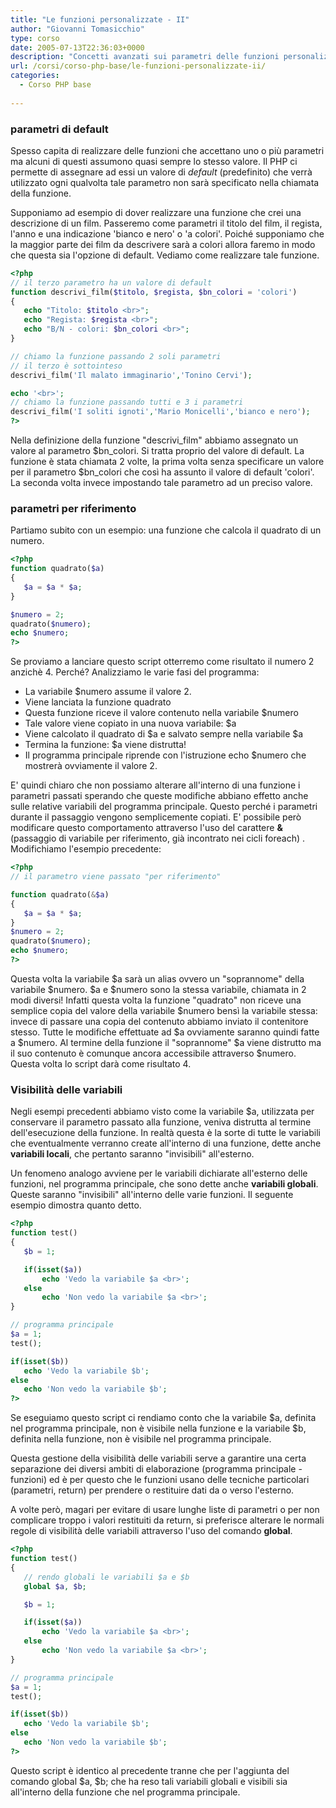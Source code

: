 ```yaml
---
title: "Le funzioni personalizzate - II"
author: "Giovanni Tomasicchio"
type: corso
date: 2005-07-13T22:36:03+0000
description: "Concetti avanzati sui parametri delle funzioni personalizzate di PHP: Parametri di default, passaggio per rifermentodati, visibilità dei parametri, variagili globali."
url: /corsi/corso-php-base/le-funzioni-personalizzate-ii/
categories:
  - Corso PHP base
  
---
```

###  parametri di default

 Spesso capita di realizzare delle funzioni che accettano uno o più parametri ma alcuni di questi assumono quasi sempre lo stesso valore. Il PHP ci permette di assegnare ad essi un valore di *default* (predefinito) che verrà utilizzato ogni qualvolta tale parametro non sarà specificato nella chiamata della funzione.

 Supponiamo ad esempio di dover realizzare una funzione che crei una descrizione di un film. Passeremo come parametri il titolo del film, il regista, l'anno e una indicazione 'bianco e nero' o 'a colori'. Poiché supponiamo che la maggior parte dei film da descrivere sarà a colori allora faremo in modo che questa sia l'opzione di default. Vediamo come realizzare tale funzione.

 ```php
<?php
// il terzo parametro ha un valore di default
function descrivi_film($titolo, $regista, $bn_colori = 'colori')
{
    echo "Titolo: $titolo <br>";
    echo "Regista: $regista <br>";
    echo "B/N - colori: $bn_colori <br>";
}

// chiamo la funzione passando 2 soli parametri
// il terzo è sottointeso
descrivi_film('Il malato immaginario','Tonino Cervi');

echo '<br>';
// chiamo la funzione passando tutti e 3 i parametri
descrivi_film('I soliti ignoti','Mario Monicelli','bianco e nero');
?>
```

 Nella definizione della funzione "descrivi\_film" abbiamo assegnato un valore al parametro $bn\_colori. Si tratta proprio del valore di default. La funzione è stata chiamata 2 volte, la prima volta senza specificare un valore per il parametro $bn\_colori che così ha assunto il valore di default 'colori'. La seconda volta invece impostando tale parametro ad un preciso valore.

###  parametri per riferimento

 Partiamo subito con un esempio: una funzione che calcola il quadrato di un numero.

 ```php
<?php
function quadrato($a)
{
    $a = $a * $a;
}

$numero = 2;
quadrato($numero);
echo $numero;
?>
```

 Se proviamo a lanciare questo script otterremo come risultato il numero 2 anzichè 4. Perché? Analizziamo le varie fasi del programma:

- La variabile $numero assume il valore 2.
- Viene lanciata la funzione quadrato
- Questa funzione riceve il valore contenuto nella variabile $numero
- Tale valore viene copiato in una nuova variabile: $a
- Viene calcolato il quadrato di $a e salvato sempre nella variabile $a
- Termina la funzione: $a viene distrutta!
- Il programma principale riprende con l'istruzione echo $numero che mostrerà ovviamente il valore 2.
 
 E' quindi chiaro che non possiamo alterare all'interno di una funzione i parametri passati sperando che queste modifiche abbiano effetto anche sulle relative variabili del programma principale. Questo perché i parametri durante il passaggio vengono semplicemente copiati. E' possibile però modificare questo comportamento attraverso l'uso del carattere **&amp;** (passaggio di variabile per riferimento, già incontrato nei cicli foreach) . Modifichiamo l'esempio precedente:

 ```php
<?php
// il parametro viene passato "per riferimento"

function quadrato(&$a)
{
    $a = $a * $a;
}
$numero = 2;
quadrato($numero);
echo $numero;
?>
```

 Questa volta la variabile $a sarà un alias ovvero un "soprannome" della variabile $numero. $a e $numero sono la stessa variabile, chiamata in 2 modi diversi! Infatti questa volta la funzione "quadrato" non riceve una semplice copia del valore della variabile $numero bensì la variabile stessa: invece di passare una copia del contenuto abbiamo inviato il contenitore stesso. Tutte le modifiche effettuate ad $a ovviamente saranno quindi fatte a $numero. Al termine della funzione il "soprannome" $a viene distrutto ma il suo contenuto è comunque ancora accessibile attraverso $numero. Questa volta lo script darà come risultato 4.

###  Visibilità delle variabili

 Negli esempi precedenti abbiamo visto come la variabile $a, utilizzata per conservare il parametro passato alla funzione, veniva distrutta al termine dell'esecuzione della funzione. In realtà questa è la sorte di tutte le variabili che eventualmente verranno create all'interno di una funzione, dette anche **variabili locali**, che pertanto saranno "invisibili" all'esterno.

 Un fenomeno analogo avviene per le variabili dichiarate all'esterno delle funzioni, nel programma principale, che sono dette anche **variabili globali**. Queste saranno "invisibili" all'interno delle varie funzioni. Il seguente esempio dimostra quanto detto.

 ```php
<?php
function test()
{
    $b = 1;

    if(isset($a))
        echo 'Vedo la variabile $a <br>';
    else
        echo 'Non vedo la variabile $a <br>';
}

// programma principale
$a = 1;
test();

if(isset($b))
    echo 'Vedo la variabile $b';
else
    echo 'Non vedo la variabile $b';
?>
```

 Se eseguiamo questo script ci rendiamo conto che la variabile $a, definita nel programma principale, non è visibile nella funzione e la variabile $b, definita nella funzione, non è visibile nel programma principale.

 Questa gestione della visibilità delle variabili serve a garantire una certa separazione dei diversi ambiti di elaborazione (programma principale - funzioni) ed è per questo che le funzioni usano delle tecniche particolari (parametri, return) per prendere o restituire dati da o verso l'esterno.

 A volte però, magari per evitare di usare lunghe liste di parametri o per non complicare troppo i valori restituiti da return, si preferisce alterare le normali regole di visibilità delle variabili attraverso l'uso del comando **global**.

 ```php
<?php
function test()
{
    // rendo globali le variabili $a e $b
    global $a, $b;

    $b = 1;

    if(isset($a))
        echo 'Vedo la variabile $a <br>';
    else
        echo 'Non vedo la variabile $a <br>';
}

// programma principale
$a = 1;
test();

if(isset($b))
    echo 'Vedo la variabile $b';
else
    echo 'Non vedo la variabile $b';
?>
```

 Questo script è identico al precedente tranne che per l'aggiunta del comando global $a, $b; che ha reso tali variabili globali e visibili sia all'interno della funzione che nel programma principale.